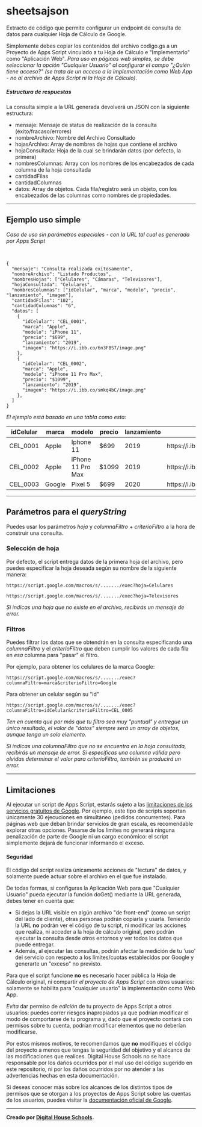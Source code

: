 # sheetsajson
<article>
<p>Extracto de código que permite configurar un endpoint de consulta de datos para cualquier Hoja de Cálculo de Google.</p>

<p>Simplemente debes copiar los contenidos del archivo codigo.gs a un Proyecto de Apps Script vinculado a tu Hoja de Cálculo e "Implementarlo" como "Aplicación Web". <i>Para uso en páginas web simples, se debe seleccionar la opción "Cualquier Usuario" al configurar el campo "¿Quién tiene acceso?" (se trata de un acceso a la implementación como Web App - no al archivo de Apps Script ni la Hoja de Cálculo)</i>.</p>
<h5>Estructura de respuestas</h5>
<p>La consulta simple a la URL generada devolverá un JSON con la siguiente estructura:</p>
<ul>
  <li>mensaje: Mensaje de status de realización de la consulta (éxito/fracaso/errores)</li>
  <li>nombreArchivo: Nombre del Archivo Consultado</li>
  <li>hojasArchivo: Array de nombres de hojas que contiene el archivo</li>
  <li>hojaConsultada: Hoja de la cual se brindarán datos (por defecto, la primera)</li>
  <li>nombresColumnas: Array con los nombres de los encabezados de cada columna de la hoja consultada</li>
  <li>cantidadFilas</li>
  <li>cantidadColumnas</li>
  <li>datos: Array de objetos. Cada fila/registro será un objeto, con los encabezados de las columnas como nombres de propiedades.</li>
</ul>
</article>
<hr>
<article>
<h2>Ejemplo uso simple</h2>
<i>Caso de uso sin parámetros especiales - con la URL tal cual es generada por Apps Script</i>
<br><br>
<pre>
<code>
{
  "mensaje": "Consulta realizada exitosamente",
  "nombreArchivo": "Listado Productos",
  "nombresHojas": ["Celulares", "Cámaras", "Televisores"],
  "hojaConsultada": "Celulares",
  "nombresColumnas": ["idCelular", "marca", "modelo", "precio", "lanzamiento", "imagen"],
  "cantidadFilas": "102",
  "cantidadColumnas": "6",
  "datos": [
    {
      "idCelular": "CEL_0001",
      "marca": "Apple",
      "modelo": "iPhone 11",
      "precio": "$699",
      "lanzamiento": "2019",
      "imagen": "https://i.ibb.co/6n3FBS7/image.png"
    },
    {
      "idCelular": "CEL_0002",
      "marca": "Apple",
      "modelo": "iPhone 11 Pro Max",
      "precio": "$1099",
      "lanzamiento": "2019",
      "imagen": "https://i.ibb.co/smkq4bC/image.png"
    },
  ]
}</pre></code>

<p><i>El ejemplo está basado en una  tabla como esta:</i></p>

<table>
  <thead>
    <tr>
      <th>idCelular</th>
      <th>marca</th>
      <th>modelo</th>
      <th>precio</th>
      <th>lanzamiento</th>
      <th>imagen</th>
    </tr>
  </thead>
  <tbody>
    <tr>
      <td>CEL_0001</td>
      <td>Apple</td>
      <td>Iphone 11</td>
      <td>$699</td>
      <td>2019</td>
      <td>https://i.ibb.co/6n3FBS7/image.png</td>
    </tr>
    <tr>
      <td>CEL_0002</td>
      <td>Apple</td>
      <td>iPhone 11 Pro Max</td>
      <td>$1099</td>
      <td>2019</td>
      <td>https://i.ibb.co/smkq4bC/image.png</td>
    </tr>
    <tr>
      <td>CEL_0003</td>
      <td>Google</td>
      <td>Pixel 5</td>
      <td>$699</td>
      <td>2020</td>
      <td>https://i.ibb.co/FYRDkCJ/image.png</td>
    </tr>
  </tbody>
</table>

</article>

<hr>

<article>

<h2>Parámetros para el <i>queryString</i></h2>
<p>Puedes usar los parámetros <i>hoja</i> y <i>columnaFiltro</i> + <i>criterioFiltro</i> a la hora de construir una consulta.</p>

<h3>Selección de hoja</h3>

<p>Por defecto, el script entrega datos de la primera hoja del archivo, pero puedes especificar la hoja deseada según su nombre de la siguiente manera:</p>

<pre><code>https://script.google.com/macros/s/......./exec?hoja=Celulares</pre></code>
<pre><code>https://script.google.com/macros/s/......./exec?hoja=Televisores</pre></code>

<i>Si indicas una hoja que no existe en el archivo, recibirás un mensaje de error.</i>

<h3>Filtros</h3>

<p>Puedes filtrar los datos que se obtendrán en la consulta especificando una <i>columnaFiltro</i> y el <i>criterioFiltro</i> que deben cumplir los valores de cada fila en <i>esa</i> columna para "pasar" el filtro.</p> 

<p>Por ejemplo, para obtener los celulares de la marca Google:</p>

<pre><code>https://script.google.com/macros/s/......./exec?columnaFiltro=marca&criterioFiltro=Google</pre></code>

<p>Para obtener un celular según su "id"</p>

<pre><code>https://script.google.com/macros/s/......./exec?columnaFiltro=idCelular&criterioFiltro=CEL_0005</pre></code>

<p><i>Ten en cuenta que por más que tu filtro sea muy "puntual" y entregue un único resultado, el valor de "datos" siempre será un array de objetos, aunque tenga un solo elemento.</i></p>
<p><i>Si indicas una columnaFiltro que no se encuentra en la hoja consultada, recibirás un mensaje de error. Si especificas una columna válida pero olvidas determinar el valor para criterioFiltro, también se producirá un error.</i></p>

</article>

<hr>

<aside>
<h2>Limitaciones</h2>
<p>Al ejecutar un script de Apps Script, estarás sujeto a las <a href="https://developers.google.com/apps-script/guides/services/quotas?hl=es-419" target="_blank">limitaciones de los servicios gratuitos de Google</a>. Por ejemplo, este tipo de scripts soportan únicamente 30 ejecuciones en simultáneo (pedidos concurrentes). Para páginas web que deban brindar servicios de gran escala, es recomendable explorar otras opciones. Pasarse de los límites no generará ninguna penalización de parte de Google ni un cargo económico: el script simplemente dejará de funcionar informando el exceso.</p>

<h4>Seguridad</h4>
<p>El código del script realiza únicamente acciones de "lectura" de datos, y solamente puede actuar sobre el archivo en el que fue instalado.</p>
<p>De todas formas, si configuras la Aplicación Web para que "Cualquier Usuario" pueda ejecutar la función doGet() mediante la URL generada, debes tener en cuenta que:</p>
<ul>
  <li>Si dejas la URL visible en algún archivo "de front-end" (como un script del lado de cliente), otras personas podrán copiarla y usarla. Teniendo la URL <b>no</b> podrán ver el código de tu script, ni modificar las acciones que realiza, ni acceder a la hoja de cálculo original, pero podrán ejecutar la consulta desde otros entornos y ver todos los datos que puede entregar.</li>
  <li>Además, al ejecutar las consultas, podrán afectar la medición de tu 'uso' del servicio con respecto a los límites/cuotas establecidos por Google y generarte un "exceso" no previsto.</li>
</ul>
<p>Para que el script funcione <b>no</b> es necesario hacer pública la Hoja de Cálculo original, ni compartir <i>el proyecto de Apps Script</i> con otros usuarios: solamente se habilita para "cualquier usuario" la implementación como Web App.</p>
  <p><i>Evita</i> dar permiso de <i>edición</i> de tu proyecto de Apps Script a otros usuarios: puedes correr riesgos inapropiados ya que podrían modificar el modo de comportarse de tu programa y, dado que el proyecto contará con permisos sobre tu cuenta, podrían modificar elementos que no deberían modificarse.</p>
<p>Por estos mismos motivos, te recomendamos que <b>no</b> modifiques el código del proyecto a menos que tengas la seguridad del objetivo y el alcance de las modificaciones que realices. Digital House Schools no se hace responsable por los daños ocurridos por el mal uso del código sugerido en este repositorio, ni por los daños ocurridos por no atender a las advertencias hechas en esta documentación.</p>
<p>Si deseas conocer más sobre los alcances de los distintos tipos de permisos que se otorgan a los proyectos de Apps Script sobre las cuentas de los usuarios, puedes visitar la <a href="https://developers.google.com/apps-script/concepts/scopes" target="_blank">documentación oficial de Google</a>.</p>

</aside>

<hr>

<footer>
  <p><b>Creado por <a href="https://www.digitalhouse.com/ar/productos/escuelas" target="_blank">Digital House Schools</a>.</b></p>
</footer>
